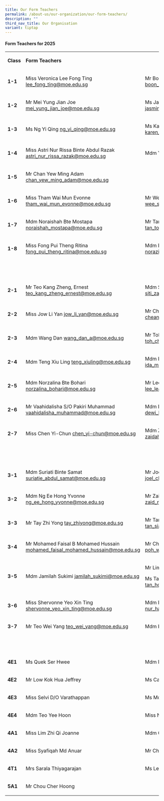 ```yaml
---
title: Our Form Teachers
permalink: /about-us/our-organization/our-form-teachers/
description: ""
third_nav_title: Our Organisation
variant: tiptap
---
```

<h4><strong>Form Teachers for 2025</strong></h4>
<table style="minWidth: 75px">
<colgroup>
<col>
<col>
<col>
</colgroup>
<tbody>
<tr>
<td rowspan="1" colspan="1">
<p><strong>Class</strong>
</p>
</td>
<td rowspan="1" colspan="2">
<p><strong>Form Teachers</strong>
</p>
</td>
</tr>
<tr>
<td rowspan="1" colspan="1">
<p><strong>1-1</strong>
</p>
</td>
<td rowspan="1" colspan="1">
<p>Miss Veronica Lee Fong Ting <a href="mailto:lee_fong_ting@moe.edu.sg" rel="noopener noreferrer nofollow" target="_blank">lee_fong_ting@moe.edu.sg</a>
</p>
</td>
<td rowspan="1" colspan="1">
<p>Mr Boon Jun Hao, Joel <a href="mailto:boon_jun_hao_joel@moe.edu.sg" rel="noopener noreferrer nofollow" target="_blank">boon_jun_hao_joel@moe.edu.sg</a>
</p>
</td>
</tr>
<tr>
<td rowspan="1" colspan="1">
<p><strong>1-2</strong>
</p>
</td>
<td rowspan="1" colspan="1">
<p>Mr Mei Yung Jian Joe <a href="mailto:mei_yung_jian_joe@moe.edu.sg" rel="noopener noreferrer nofollow" target="_blank">mei_yung_jian_joe@moe.edu.sg</a>
</p>
</td>
<td rowspan="1" colspan="1">
<p>Ms Jasmin Tan Jiemin <a href="mailto:jasmin_tan_jiemin@moe.edu.sg" rel="noopener noreferrer nofollow" target="_blank">jasmin_tan_jiemin@moe.edu.sg</a>
</p>
</td>
</tr>
<tr>
<td rowspan="1" colspan="1">
<p><strong>1-3</strong>
</p>
</td>
<td rowspan="1" colspan="1">
<p>Ms Ng Yi Qing <a href="mailto:ng_yi_qing@moe.edu.sg" rel="noopener noreferrer nofollow" target="_blank">ng_yi_qing@moe.edu.sg</a>
</p>
</td>
<td rowspan="1" colspan="1">
<p>Ms Karen Tao Lok Sum <a href="mailto:karen_tao_lok_sum_a@moe.edu.sg" rel="noopener noreferrer nofollow" target="_blank">karen_tao_lok_sum_a@moe.edu.sg</a>
</p>
</td>
</tr>
<tr>
<td rowspan="1" colspan="1">
<p><strong>1-4</strong>
</p>
</td>
<td rowspan="1" colspan="1">
<p>Miss Astri Nur Rissa Binte Abdul Razak <a href="mailto:astri_nur_rissa_razak@moe.edu.sg" rel="noopener noreferrer nofollow" target="_blank">astri_nur_rissa_razak@moe.edu.sg</a>
</p>
</td>
<td rowspan="1" colspan="1">
<p>Mdm Yu Wei <a href="mailto:yu_wei@moe.edu.sg" rel="noopener noreferrer nofollow" target="_blank">yu_wei@moe.edu.sg</a>
</p>
</td>
</tr>
<tr>
<td rowspan="1" colspan="1">
<p><strong>1-5</strong>
</p>
</td>
<td rowspan="1" colspan="1">
<p>Mr Chan Yew Ming Adam <a href="mailto:chan_yew_ming_adam@moe.edu.sg" rel="noopener noreferrer nofollow" target="_blank">chan_yew_ming_adam@moe.edu.sg</a>
</p>
</td>
<td rowspan="1" colspan="1">
<p></p>
</td>
</tr>
<tr>
<td rowspan="1" colspan="1">
<p><strong>1-6</strong>
</p>
</td>
<td rowspan="1" colspan="1">
<p>Miss Tham Wai Mun Evonne <a href="mailto:tham_wai_mun_evonne@moe.edu.sg" rel="noopener noreferrer nofollow" target="_blank">tham_wai_mun_evonne@moe.edu.sg</a>
</p>
</td>
<td rowspan="1" colspan="1">
<p>Mr Wee Sin Hock Brian <a href="mailto:wee_sin_hock_brian@moe.edu.sg" rel="noopener noreferrer nofollow" target="_blank">wee_sin_hock_brian@moe.edu.sg</a>
</p>
</td>
</tr>
<tr>
<td rowspan="1" colspan="1">
<p><strong>1-7</strong>
</p>
</td>
<td rowspan="1" colspan="1">
<p>Mdm Noraishah Bte Mostapa <a href="mailto:noraishah_mostapa@moe.edu.sg" rel="noopener noreferrer nofollow" target="_blank">noraishah_mostapa@moe.edu.sg</a>
</p>
</td>
<td rowspan="1" colspan="1">
<p>Mr Tan Toong Wuay <a href="mailto:tan_toong_wuay@moe.edu.sg" rel="noopener noreferrer nofollow" target="_blank">tan_toong_wuay@moe.edu.sg</a>
</p>
</td>
</tr>
<tr>
<td rowspan="1" colspan="1">
<p><strong>1-8</strong>
</p>
</td>
<td rowspan="1" colspan="1">
<p>Miss Fong Pui Theng Ritina <a href="mailto:fong_pui_theng_ritina@moe.edu.sg" rel="noopener noreferrer nofollow" target="_blank">fong_pui_theng_ritina@moe.edu.sg</a>
</p>
</td>
<td rowspan="1" colspan="1">
<p>Mdm Norazisza Bte Mohd Taib <a href="mailto:norazisza_mohamed_taib@moe.edu.sg" rel="noopener noreferrer nofollow" target="_blank">norazisza_mohamed_taib@moe.edu.sg</a>
</p>
</td>
</tr>
<tr>
<td rowspan="1" colspan="1">
<p><strong>&nbsp;</strong>
</p>
</td>
<td rowspan="1" colspan="1">
<p><strong>&nbsp;</strong>
</p>
</td>
<td rowspan="1" colspan="1">
<p><strong>&nbsp;</strong>
</p>
</td>
</tr>
<tr>
<td rowspan="1" colspan="1">
<p><strong>2-1</strong>
</p>
</td>
<td rowspan="1" colspan="1">
<p>Mr Teo Kang Zheng, Ernest <a href="mailto:teo_kang_zheng_ernest@moe.edu.sg" rel="noopener noreferrer nofollow" target="_blank">teo_kang_zheng_ernest@moe.edu.sg</a>
</p>
</td>
<td rowspan="1" colspan="1">
<p>Mdm Siti Zaidah Bte Abas <a href="mailto:siti_zaidah_abas@moe.edu.sg" rel="noopener noreferrer nofollow" target="_blank">siti_zaidah_abas@moe.edu.sg</a>
</p>
</td>
</tr>
<tr>
<td rowspan="1" colspan="1">
<p><strong>2-2</strong>
</p>
</td>
<td rowspan="1" colspan="1">
<p>Miss Jow Li Yan <a href="mailto:jow_li_yan@moe.edu.sg" rel="noopener noreferrer nofollow" target="_blank">jow_li_yan@moe.edu.sg</a>
</p>
</td>
<td rowspan="1" colspan="1">
<p>Mr Cheang Cheng Guan Geoffrey <a href="mailto:cheang_cheng_guan_geoffrey@moe.edu.sg" rel="noopener noreferrer nofollow" target="_blank">cheang_cheng_guan_geoffrey@moe.edu.sg</a>
</p>
</td>
</tr>
<tr>
<td rowspan="1" colspan="1">
<p><strong>2-3</strong>
</p>
</td>
<td rowspan="1" colspan="1">
<p>Mdm Wang Dan <a href="mailto:wang_dan_a@moe.edu.sg" rel="noopener noreferrer nofollow" target="_blank">wang_dan_a@moe.edu.sg</a>
</p>
</td>
<td rowspan="1" colspan="1">
<p>Mr Toh Choon Gee Justin <a href="mailto:toh_choon_gee_justin@moe.edu.sg" rel="noopener noreferrer nofollow" target="_blank">toh_choon_gee_justin@moe.edu.sg</a>
</p>
</td>
</tr>
<tr>
<td rowspan="1" colspan="1">
<p><strong>2-4</strong>
</p>
</td>
<td rowspan="1" colspan="1">
<p>Mdm Teng Xiu Ling <a href="mailto:teng_xiuling@moe.edu.sg" rel="noopener noreferrer nofollow" target="_blank">teng_xiuling@moe.edu.sg</a>
</p>
</td>
<td rowspan="1" colspan="1">
<p>Mdm Ida Murni Bte Ismail <a href="mailto:ida_murni_ismail@moe.edu.sg" rel="noopener noreferrer nofollow" target="_blank">ida_murni_ismail@moe.edu.sg</a>
</p>
</td>
</tr>
<tr>
<td rowspan="1" colspan="1">
<p><strong>2-5</strong>
</p>
</td>
<td rowspan="1" colspan="1">
<p>Mdm Norzalina Bte Bohari <a href="mailto:norzalina_bohari@moe.edu.sg" rel="noopener noreferrer nofollow" target="_blank">norzalina_bohari@moe.edu.sg</a>
</p>
</td>
<td rowspan="1" colspan="1">
<p>Mr Lee Lea Khoon <a href="mailto:lee_lea_khoon@moe.edu.sg" rel="noopener noreferrer nofollow" target="_blank">lee_lea_khoon@moe.edu.sg</a>
</p>
</td>
</tr>
<tr>
<td rowspan="1" colspan="1">
<p><strong>2-6</strong>
</p>
</td>
<td rowspan="1" colspan="1">
<p>Mr Vaahidalisha S/O Pakiri Muhammad <a href="mailto:vaahidalisha_muhammad@moe.edu.sg" rel="noopener noreferrer nofollow" target="_blank">vaahidalisha_muhammad@moe.edu.sg</a>
</p>
</td>
<td rowspan="1" colspan="1">
<p>Mdm Dewi Haryanti Binte Hussein <a href="mailto:dewi_haryanti_hussein@moe.edu.sg" rel="noopener noreferrer nofollow" target="_blank">dewi_haryanti_hussein@moe.edu.sg</a>
</p>
</td>
</tr>
<tr>
<td rowspan="1" colspan="1">
<p><strong>2-7</strong>
</p>
</td>
<td rowspan="1" colspan="1">
<p>Miss Chen Yi-Chun <a href="mailto:chen_yi-chun@moe.edu.sg" rel="noopener noreferrer nofollow" target="_blank">chen_yi-chun@moe.edu.sg</a>
</p>
</td>
<td rowspan="1" colspan="1">
<p>Mdm Zaidah Bte Mohd <a href="mailto:zaidah_mohd@moe.edu.sg" rel="noopener noreferrer nofollow" target="_blank">zaidah_mohd@moe.edu.sg</a>
</p>
</td>
</tr>
<tr>
<td rowspan="1" colspan="1">
<p><strong>&nbsp;</strong>
</p>
</td>
<td rowspan="1" colspan="1">
<p>&nbsp;</p>
</td>
<td rowspan="1" colspan="1">
<p>&nbsp;</p>
</td>
</tr>
<tr>
<td rowspan="1" colspan="1">
<p><strong>3-1</strong>
</p>
</td>
<td rowspan="1" colspan="1">
<p>Mdm Suriati Binte Samat <a href="mailto:suriatie_abdul_samat@moe.edu.sg" rel="noopener noreferrer nofollow" target="_blank">suriatie_abdul_samat@moe.edu.sg</a>
</p>
</td>
<td rowspan="1" colspan="1">
<p>Mr Joel Chew Chong Wei <a href="mailto:joel_chew_chong_wei@moe.edu.sg" rel="noopener noreferrer nofollow" target="_blank">joel_chew_chong_wei@moe.edu.sg</a>
</p>
</td>
</tr>
<tr>
<td rowspan="1" colspan="1">
<p><strong>3-2</strong>
</p>
</td>
<td rowspan="1" colspan="1">
<p>Mdm Ng Ee Hong Yvonne <a href="mailto:ng_ee_hong_yvonne@moe.edu.sg" rel="noopener noreferrer nofollow" target="_blank">ng_ee_hong_yvonne@moe.edu.sg</a>
</p>
</td>
<td rowspan="1" colspan="1">
<p>Mr Zaid Rudy Bin Mohamad Taib <a href="mailto:zaid_rudy_mohamad_taib@moe.edu.sg" rel="noopener noreferrer nofollow" target="_blank">zaid_rudy_mohamad_taib@moe.edu.sg</a>
</p>
</td>
</tr>
<tr>
<td rowspan="1" colspan="1">
<p><strong>3-3</strong>
</p>
</td>
<td rowspan="1" colspan="1">
<p>Mr Tay Zhi Yong <a href="mailto:tay_zhiyong@moe.edu.sg" rel="noopener noreferrer nofollow" target="_blank">tay_zhiyong@moe.edu.sg</a>
</p>
</td>
<td rowspan="1" colspan="1">
<p>Mr Tan Siang Guan <a href="mailto:tan_siang_guan@moe.edu.sg" rel="noopener noreferrer nofollow" target="_blank">tan_siang_guan@moe.edu.sg</a>
</p>
</td>
</tr>
<tr>
<td rowspan="1" colspan="1">
<p><strong>3-4</strong>
</p>
</td>
<td rowspan="1" colspan="1">
<p>Mr Mohamed Faisal B Mohamed Hussain <a href="mailto:mohamed_faisal_mohamed_hussain@moe.edu.sg" rel="noopener noreferrer nofollow" target="_blank">mohamed_faisal_mohamed_hussain@moe.edu.sg</a>
</p>
</td>
<td rowspan="1" colspan="1">
<p>Mr Chris Poh Wei Khim <a href="mailto:poh_wei_khim_chris@moe.edu.sg" rel="noopener noreferrer nofollow" target="_blank">poh_wei_khim_chris@moe.edu.sg</a>
</p>
</td>
</tr>
<tr>
<td rowspan="1" colspan="1">
<p><strong>3-5</strong>
</p>
</td>
<td rowspan="1" colspan="1">
<p>Mdm Jamilah Sukimi <a href="mailto:jamilah_sukimi@moe.edu.sg" rel="noopener noreferrer nofollow" target="_blank">jamilah_sukimi@moe.edu.sg</a>
</p>
</td>
<td rowspan="1" colspan="1">
<p>Mr Lim Xin Rui <a href="mailto:lim_xin_rui_d@moe.edu.sg" rel="noopener noreferrer nofollow" target="_blank">lim_xin_rui_d@moe.edu.sg</a>
</p>
<p>Ms Tan Hock Kiang Belinda <a href="mailto:tan_hock_kiang@moe.edu.sg" rel="noopener noreferrer nofollow" target="_blank">tan_hock_kiang@moe.edu.sg</a>
</p>
</td>
</tr>
<tr>
<td rowspan="1" colspan="1">
<p><strong>3-6</strong>
</p>
</td>
<td rowspan="1" colspan="1">
<p>Miss Shervonne Yeo Xin Ting <a href="mailto:shervonne_yeo_xin_ting@moe.edu.sg" rel="noopener noreferrer nofollow" target="_blank">shervonne_yeo_xin_ting@moe.edu.sg</a>
</p>
</td>
<td rowspan="1" colspan="1">
<p>Mdm Nur Hafizah Binte Mokzi <a href="mailto:nur_hafizah_mokzi@moe.edu.sg" rel="noopener noreferrer nofollow" target="_blank">nur_hafizah_mokzi@moe.edu.sg</a>
</p>
</td>
</tr>
<tr>
<td rowspan="1" colspan="1">
<p><strong>3-7</strong>
</p>
</td>
<td rowspan="1" colspan="1">
<p>Mr Teo Wei Yang <a href="mailto:teo_wei_yang@moe.edu.sg" rel="noopener noreferrer nofollow" target="_blank">teo_wei_yang@moe.edu.sg</a>
</p>
</td>
<td rowspan="1" colspan="1">
<p>Mdm Kiew Lynn <a href="mailto:kiew_lynn@moe.edu.sg" rel="noopener noreferrer nofollow" target="_blank">kiew_lynn@moe.edu.sg</a>
</p>
</td>
</tr>
<tr>
<td rowspan="1" colspan="1">
<p><strong>&nbsp;</strong>
</p>
</td>
<td rowspan="1" colspan="1">
<p>&nbsp;</p>
</td>
<td rowspan="1" colspan="1">
<p>&nbsp;</p>
</td>
</tr>
<tr>
<td rowspan="1" colspan="1">
<p><strong>4E1</strong>
</p>
</td>
<td rowspan="1" colspan="1">
<p>Ms Quek Ser Hwee</p>
</td>
<td rowspan="1" colspan="1">
<p>Mdm Marini Bte Hassan</p>
</td>
</tr>
<tr>
<td rowspan="1" colspan="1">
<p><strong>4E2</strong>
</p>
</td>
<td rowspan="1" colspan="1">
<p>Mr Low Kok Hua Jeffrey</p>
</td>
<td rowspan="1" colspan="1">
<p>Ms Carol Eng</p>
</td>
</tr>
<tr>
<td rowspan="1" colspan="1">
<p><strong>4E3</strong>
</p>
</td>
<td rowspan="1" colspan="1">
<p>Miss Selvi D/O Varathappan</p>
</td>
<td rowspan="1" colspan="1">
<p>Ms Moon Jia Yuan</p>
</td>
</tr>
<tr>
<td rowspan="1" colspan="1">
<p><strong>4E4</strong>
</p>
</td>
<td rowspan="1" colspan="1">
<p>Mdm Teo Yee Hoon</p>
</td>
<td rowspan="1" colspan="1">
<p>Miss Nuradila bte Osman</p>
</td>
</tr>
<tr>
<td rowspan="1" colspan="1">
<p><strong>4A1</strong>
</p>
</td>
<td rowspan="1" colspan="1">
<p>Miss Lim Zhi Qi Joanne</p>
</td>
<td rowspan="1" colspan="1">
<p>Mdm Choo Wui Kee Vicki</p>
</td>
</tr>
<tr>
<td rowspan="1" colspan="1">
<p><strong>4A2</strong>
</p>
</td>
<td rowspan="1" colspan="1">
<p>Miss Syafiqah Md Anuar</p>
</td>
<td rowspan="1" colspan="1">
<p>Mr Cheong Kim Gin</p>
</td>
</tr>
<tr>
<td rowspan="1" colspan="1">
<p><strong>4T1</strong>
</p>
</td>
<td rowspan="1" colspan="1">
<p>Mrs Sarala Thiyagarajan</p>
</td>
<td rowspan="1" colspan="1">
<p>Ms Lee Y- Lyn Wendy</p>
</td>
</tr>
<tr>
<td rowspan="1" colspan="1">
<p><strong>5A1</strong>
</p>
</td>
<td rowspan="1" colspan="1">
<p>Mr Chou Cher Hoong</p>
</td>
<td rowspan="1" colspan="1">
<p>&nbsp;</p>
</td>
</tr>
</tbody>
</table>
<p></p>